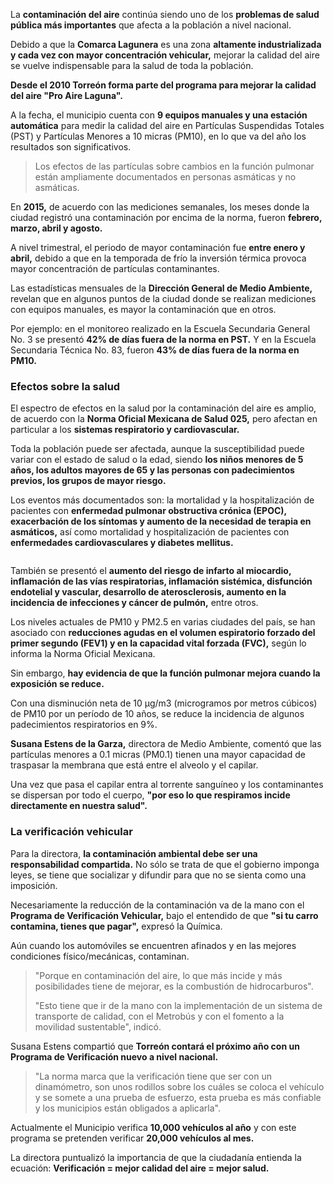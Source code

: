 
La **contaminación del aire** continúa siendo uno de los **problemas de salud pública más importantes** que afecta a la población a nivel nacional.

Debido a que la **Comarca Lagunera** es una zona **altamente industrializada y cada vez con mayor concentración vehicular,** mejorar la calidad del aire se vuelve indispensable para la salud de toda la población.

**Desde el 2010 Torreón forma parte del programa para mejorar la calidad del aire "Pro Aire Laguna".**

A la fecha, el municipio cuenta con **9 equipos manuales y una estación automática** para medir la calidad del aire en Partículas Suspendidas Totales (PST) y Partículas Menores a 10 micras (PM10), en lo que va del año los resultados son significativos.

> Los efectos de las partículas sobre cambios en la función pulmonar están ampliamente documentados en personas asmáticas y no asmáticas.

En **2015,** de acuerdo con las mediciones semanales, los meses donde la ciudad registró una contaminación por encima de la norma, fueron **febrero, marzo, abril y agosto.**

A nivel trimestral, el periodo de mayor contaminación fue **entre enero y abril,** debido a que en la temporada de frío la inversión térmica provoca mayor concentración de partículas contaminantes.

Las estadísticas mensuales de la **Dirección General de Medio Ambiente,** revelan que en algunos puntos de la ciudad donde se realizan mediciones con equipos manuales, es mayor la contaminación que en otros.

Por ejemplo: en el monitoreo realizado en la Escuela Secundaria General No. 3 se presentó **42% de días fuera de la norma en PST.** Y en la Escuela Secundaria Técnica No. 83, fueron **43% de días fuera de la norma en PM10.**

### Efectos sobre la salud

El espectro de efectos en la salud por la contaminación del aire es amplio, de acuerdo con la **Norma Oficial Mexicana de Salud 025,** pero afectan en particular a los **sistemas respiratorio y cardiovascular.**

Toda la población puede ser afectada, aunque la susceptibilidad puede variar con el estado de salud o la edad, siendo **los niños menores de 5 años, los adultos mayores de 65 y las personas con padecimientos previos, los grupos de mayor riesgo.**

Los eventos más documentados son: la mortalidad y la hospitalización de pacientes con **enfermedad pulmonar obstructiva crónica (EPOC), exacerbación de los síntomas y aumento de la necesidad de terapia en asmáticos,** así como mortalidad y hospitalización de pacientes con **enfermedades cardiovasculares y diabetes mellitus.**

<img class="img-responsive" src="calidad-del-aire-en-torreon-y-sus-efectos-en-la-salud/monitoreo-trimestral-de-la-calidad-del-aire.jpg" alt="">

También se presentó el **aumento del riesgo de infarto al miocardio, inflamación de las vías respiratorias, inflamación sistémica, disfunción endotelial y vascular, desarrollo de aterosclerosis, aumento en la incidencia de infecciones y cáncer de pulmón,** entre otros.

Los niveles actuales de PM10 y PM2.5 en varias ciudades del país, se han asociado con **reducciones agudas en el volumen espiratorio forzado del primer segundo (FEV1) y en la capacidad vital forzada (FVC),** según lo informa la Norma Oficial Mexicana.

Sin embargo, **hay evidencia de que la función pulmonar mejora cuando la exposición se reduce.**

Con una disminución neta de 10 μg/m3 (microgramos por metros cúbicos) de PM10 por un período de 10 años, se reduce la incidencia de algunos padecimientos respiratorios en 9%.

**Susana Estens de la Garza,** directora de Medio Ambiente, comentó que las partículas menores a 0.1 micras (PM0.1) tienen una mayor capacidad de traspasar la membrana que está entre el alveolo y el capilar.

Una vez que pasa el capilar entra al torrente sanguíneo y los contaminantes se dispersan por todo el cuerpo, **"por eso lo que respiramos incide directamente en nuestra salud".**

### La verificación vehicular

Para la directora, **la contaminación ambiental debe ser una responsabilidad compartida.** No sólo se trata de que el gobierno imponga leyes, se tiene que socializar y difundir para que no se sienta como una imposición.

Necesariamente la reducción de la contaminación va de la mano con el **Programa de Verificación Vehicular,** bajo el entendido de que **"si tu carro contamina, tienes que pagar",** expresó la Química.

Aún cuando los automóviles se encuentren afinados y en las mejores condiciones físico/mecánicas, contaminan.

> "Porque en contaminación del aire, lo que más incide y más posibilidades tiene de mejorar, es la combustión de hidrocarburos".
>
> "Esto tiene que ir de la mano con la implementación de un sistema de transporte de calidad, con el Metrobús y con el fomento a la movilidad sustentable", indicó.

Susana Estens compartió que **Torreón contará el próximo año con un Programa de Verificación nuevo a nivel nacional.**

> "La norma marca que la verificación tiene que ser con un dinamómetro, son unos rodillos sobre los cuáles se coloca el vehículo y se somete a una prueba de esfuerzo, esta prueba es más confiable y los municipios están obligados a aplicarla".

Actualmente el Municipio verifica **10,000 vehículos al año** y con este programa se pretenden verificar **20,000 vehículos al mes.**

La directora puntualizó la importancia de que la ciudadanía entienda la ecuación: **Verificación = mejor calidad del aire = mejor salud.**

